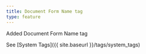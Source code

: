 ```yaml
---
title: Document Form Name tag
type: feature
---
```


Added Document Form Name tag

See [System Tags]({{ site.baseurl }}/tags/system_tags)